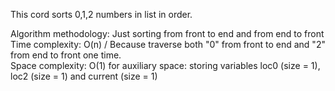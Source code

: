 This cord sorts 0,1,2 numbers in list in order. <br>

Algorithm methodology: Just sorting from front to end and from end to front <br>
Time complexity: O(n) / Because traverse both "0" from front to end and "2" from end to front one time. <br>
Space complexity: O(1) for auxiliary space: storing variables loc0 (size = 1), loc2 (size = 1) and current (size = 1)
